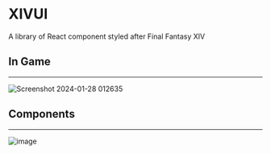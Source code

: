 # XIVUI
A library of React component styled after Final Fantasy XIV

## In Game
---
![Screenshot 2024-01-28 012635](https://github.com/Jta26/XIVUI/assets/24259636/da6e33fd-a4f2-48dc-987b-e25953fb9e61)


## Components
---
![image](https://github.com/user-attachments/assets/102426bb-d670-4e0f-b5f4-c6d2726311c0)


